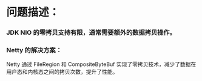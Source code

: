 # 问题描述：
### JDK NIO 的零拷贝支持有限，通常需要额外的数据拷贝操作。

### Netty 的解决方案：
Netty 通过 FileRegion 和 CompositeByteBuf 实现了零拷贝技术，减少了数据在用户态和内核态之间的拷贝次数，提升了性能。